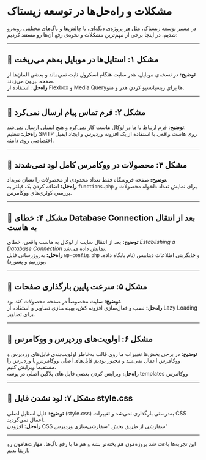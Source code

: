 # مشکلات و راه‌حل‌ها در توسعه زیستاک

در مسیر توسعه زیستاک، مثل هر پروژه‌ی دیگه‌ای، با چالش‌ها و باگ‌های مختلفی روبه‌رو شدیم. در اینجا برخی از مهم‌ترین مشکلات و نحوه‌ی رفع آن‌ها رو مستند کردیم:

---

## 🐛 مشکل ۱: استایل‌ها در موبایل به‌هم می‌ریخت
**توضیح:** در نسخه‌ی موبایل، هدر سایت هنگام اسکرول ثابت نمی‌ماند و بعضی المان‌ها از صفحه بیرون می‌زدند.  
**راه‌حل:** استفاده از Flexbox و Media Queryها برای ریسپانسیو کردن هدر و منو.  

---

## 🐛 مشکل ۲: فرم تماس پیام ارسال نمی‌کرد
**توضیح:** فرم ارتباط با ما در لوکال هاست کار نمی‌کرد و هیچ ایمیلی ارسال نمی‌شد.  
**راه‌حل:** تنظیم SMTP روی هاست واقعی با استفاده از یک افزونه وردپرس و ایجاد ایمیل اختصاصی روی دامنه.  

---

## 🐛 مشکل ۳: محصولات در ووکامرس کامل لود نمی‌شدند
**توضیح:** صفحه فروشگاه فقط تعداد محدودی از محصولات را نشان می‌داد.  
**راه‌حل:** اضافه کردن یک فیلتر به `functions.php` برای نمایش تعداد دلخواه محصولات و بررسی کوئری‌های ووکامرس.  

---

## 🐛 مشکل ۴: خطای Database Connection بعد از انتقال به هاست
**توضیح:** بعد از انتقال سایت از لوکال به هاست واقعی، خطای *Establishing a Database Connection* نمایش داده می‌شد.  
**راه‌حل:** به‌روزرسانی فایل `wp-config.php` و جایگزینی اطلاعات دیتابیس (نام پایگاه داده، یوزرنیم و پسورد).  

---

## 🐛 مشکل ۵: سرعت پایین بارگذاری صفحات
**توضیح:** سایت مخصوصاً در صفحه محصولات کند بود.  
**راه‌حل:** نصب و فعال‌سازی افزونه کش، بهینه‌سازی تصاویر و استفاده از Lazy Loading برای تصاویر.  

---

## 🐛 مشکل ۶: اولویت‌های وردپرس و ووکامرس
**توضیح:** در برخی بخش‌ها تغییرات ما روی قالب به‌خاطر اولویت‌بندی فایل‌های وردپرس و ووکامرس اعمال نمی‌شد و مجبور بودیم فایل‌های اصلی ووکامرس یا وردپرس را مستقیماً ویرایش کنیم.  
**راه‌حل:** ویرایش کردن بعضی فایل های پلاگین اصلی در پوشه templates ووکامرس

---

## 🐛 مشکل ۷: لود نشدن فایل style.css
**توضیح:** فایل استایل اصلی (style.css) به‌درستی بارگذاری نمی‌شد و تغییرات CSS اعمال نمی‌گردید.  
**راه‌حل:** افزودن CSS سفارشی از طریق بخش "سفارشی‌سازی وردپرس" 

---

این تجربه‌ها باعث شد پروژه‌مون هم پخته‌تر بشه و هم ما با رفع باگ‌ها، مهارت‌هامون رو ارتقا بدیم.
